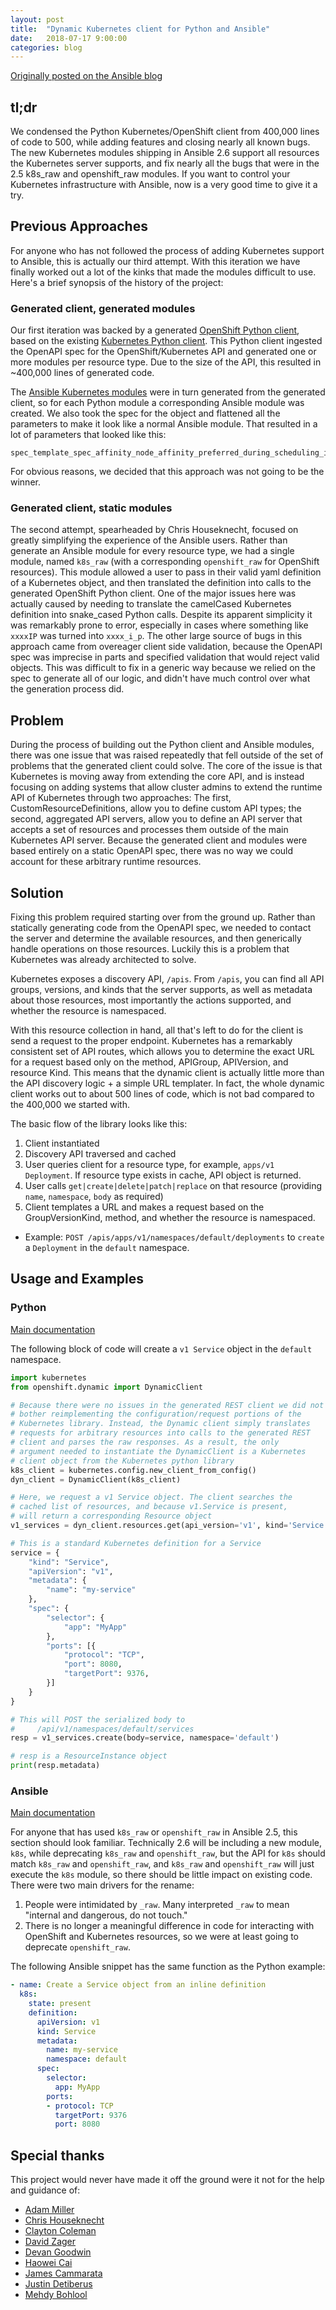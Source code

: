 ```yaml
---
layout: post
title:  "Dynamic Kubernetes client for Python and Ansible"
date:   2018-07-17 9:00:00
categories: blog
---
```


[Originally posted on the Ansible blog](https://www.ansible.com/blog/dynamic-kubernetes-client-for-ansible)

## tl;dr

We condensed the Python Kubernetes/OpenShift client from 400,000 lines of code to 500, while adding features and closing nearly all known bugs. The new Kubernetes modules shipping in Ansible 2.6 support all resources the Kubernetes server supports, and fix nearly all the bugs that were in the 2.5 k8s_raw and openshift_raw modules. If you want to control your Kubernetes infrastructure with Ansible, now is a very good time to give it a try.

## Previous Approaches

For anyone who has not followed the process of adding Kubernetes support to Ansible, this is actually our third attempt. With this iteration we have finally worked out a lot of the kinks that made the modules difficult to use. Here's a brief synopsis of the history of the project:

### Generated client, generated modules

Our first iteration was backed by a generated [OpenShift Python client](https://github.com/openshift/openshift-restclient-python), based on the existing [Kubernetes Python client](https://github.com/kubernetes-client/python). This Python client ingested the OpenAPI spec for the OpenShift/Kubernetes API and generated one or more modules per resource type. Due to the size of the API, this resulted in ~400,000 lines of generated code.

The [Ansible Kubernetes modules](https://github.com/ansible/ansible-kubernetes-modules) were in turn generated from the generated client, so for each Python module a corresponding Ansible module was created. We also took the spec for the object and flattened all the parameters to make it look like a normal Ansible module. That resulted in a lot of parameters that looked like this:
```
spec_template_spec_affinity_node_affinity_preferred_during_scheduling_ignored_during_execution

```

For obvious reasons, we decided that this approach was not going to be the winner.

### Generated client, static modules

The second attempt, spearheaded by Chris Houseknecht, focused on greatly simplifying the experience of the Ansible users. Rather than generate an Ansible module for every resource type, we had a single module, named `k8s_raw` (with a corresponding `openshift_raw` for OpenShift resources). This module allowed a user to pass in their valid yaml definition of a Kubernetes object, and then translated the definition into calls to the generated OpenShift Python client. One of the major issues here was actually caused by needing to translate the camelCased Kubernetes definition into snake_cased Python calls. Despite its apparent simplicity it was remarkably prone to error, especially in cases where something like `xxxxIP` was turned into `xxxx_i_p`. The other large source of bugs in this approach came from overeager client side validation, because the OpenAPI spec was imprecise in parts and specified validation that would reject valid objects. This was difficult to fix in a generic way because we relied on the spec to generate all of our logic, and didn't have much control over what the generation process did.

## Problem

During the process of building out the Python client and Ansible modules, there was one issue that was raised repeatedly that fell outside of the set of problems that the generated client could solve. The core of the issue is that Kubernetes is moving away from extending the core API, and is instead focusing on adding systems that allow cluster admins to extend the runtime API of Kubernetes through two approaches: The first, CustomResourceDefinitions, allow you to define custom API types; the second, aggregated API servers, allow you to define an API server that accepts a set of resources and processes them outside of the main Kubernetes API server. Because the generated client and modules were based entirely on a static OpenAPI spec, there was no way we could account for these arbitrary runtime resources.

## Solution

Fixing this problem required starting over from the ground up. Rather than statically generating code from the OpenAPI spec, we needed to contact the server and determine the available resources, and then generically handle operations on those resources. Luckily this is a problem that Kubernetes was already architected to solve.

Kubernetes exposes a discovery API, `/apis`. From `/apis`, you can find all API groups, versions, and kinds that the server supports, as well as metadata about those resources, most importantly the actions supported, and whether the resource is namespaced.

With this resource collection in hand, all that's left to do for the client is send a request to the proper endpoint. Kubernetes has a remarkably consistent set of API routes, which allows you to determine the exact URL for a request based only on the method, APIGroup, APIVersion, and resource Kind. This means that the dynamic client is actually little more than the API discovery logic + a simple URL templater. In fact, the whole dynamic client works out to about 500 lines of code, which is not bad compared to the 400,000 we started with.

The basic flow of the library looks like this:

1. Client instantiated
1. Discovery API traversed and cached
1. User queries client for a resource type, for example, `apps/v1 Deployment`. If resource type exists in cache, API object is returned.
1. User calls `get|create|delete|patch|replace` on that resource (providing `name`, `namespace`, `body` as required)
1. Client templates a URL and makes a request based on the GroupVersionKind, method, and whether the resource is namespaced.
  - Example: `POST /apis/apps/v1/namespaces/default/deployments` to `create` a `Deployment` in the `default` namespace.

## Usage and Examples

### Python
[Main documentation](https://github.com/openshift/openshift-restclient-python/#openshift-python-client)

The following block of code will create a `v1 Service` object in the `default` namespace.

```python
import kubernetes
from openshift.dynamic import DynamicClient

# Because there were no issues in the generated REST client we did not
# bother reimplementing the configuration/request portions of the
# Kubernetes library. Instead, the Dynamic client simply translates
# requests for arbitrary resources into calls to the generated REST
# client and parses the raw responses. As a result, the only
# argument needed to instantiate the DynamicClient is a Kubernetes
# client object from the Kubernetes python library
k8s_client = kubernetes.config.new_client_from_config()
dyn_client = DynamicClient(k8s_client)

# Here, we request a v1 Service object. The client searches the
# cached list of resources, and because v1.Service is present,
# will return a corresponding Resource object
v1_services = dyn_client.resources.get(api_version='v1', kind='Service')

# This is a standard Kubernetes definition for a Service
service = {
    "kind": "Service",
    "apiVersion": "v1",
    "metadata": {
        "name": "my-service"
    },
    "spec": {
        "selector": {
            "app": "MyApp"
        },
        "ports": [{
            "protocol": "TCP",
            "port": 8080,
            "targetPort": 9376,
        }]
    }
}

# This will POST the serialized body to
#     /api/v1/namespaces/default/services
resp = v1_services.create(body=service, namespace='default')

# resp is a ResourceInstance object
print(resp.metadata)
```

### Ansible
[Main documentation](https://docs.ansible.com/ansible/devel/modules/k8s_module.html)

For anyone that has used `k8s_raw` or `openshift_raw` in Ansible 2.5, this section should look familiar. Technically 2.6 will be including a new module, `k8s`, while deprecating `k8s_raw` and `openshift_raw`, but the API for `k8s` should match `k8s_raw` and `openshift_raw`, and `k8s_raw` and `openshift_raw` will just execute the `k8s` module, so there should be little impact on existing code. There were two main drivers for the rename:
1. People were intimidated by `_raw`. Many interpreted `_raw` to mean "internal and dangerous, do not touch."
1. There is no longer a meaningful difference in code for interacting with OpenShift and Kubernetes resources, so we were at least going to deprecate `openshift_raw`.


The following Ansible snippet has the same function as the Python example:
``` yaml
- name: Create a Service object from an inline definition
  k8s:
    state: present
    definition:
      apiVersion: v1
      kind: Service
      metadata:
        name: my-service
        namespace: default
      spec:
        selector:
          app: MyApp
        ports:
        - protocol: TCP
          targetPort: 9376
          port: 8080
```


## Special thanks
This project would never have made it off the ground were it not for the help and guidance of:

- [Adam Miller](https://github.com/maxamillion)
- [Chris Houseknecht](https://github.com/chouseknecht)
- [Clayton Coleman](https://github.com/smarterclayton)
- [David Zager](https://github.com/djzager)
- [Devan Goodwin](https://github.com/dgoodwin)
- [Haowei Cai](https://github.com/roycaihw)
- [James Cammarata](https://github.com/jimi-c)
- [Justin Detiberus](https://github.com/detiber)
- [Mehdy Bohlool](https://github.com/mbohlool)
